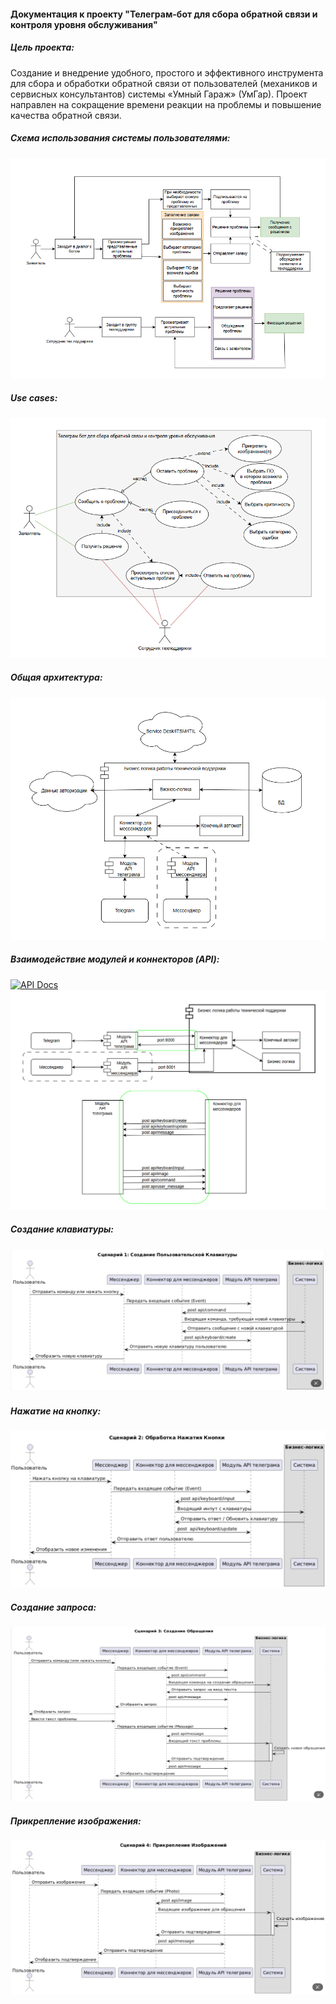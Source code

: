 #### Документация к проекту "Телеграм-бот для сбора обратной связи и контроля уровня обслуживания"
##### Цель проекта:
Создание и внедрение удобного, простого и эффективного инструмента для сбора и обработки обратной связи от пользователей (механиков и сервисных консультантов) системы «Умный Гараж» (УмГар). Проект направлен на сокращение времени реакции на проблемы и повышение качества обратной связи.

##### Схема использования системы пользователями:
![Использование](images/scheme_uses_system_v1.png)

##### Use cases:
![Use_cases](images/use_cases_v1.png)

##### Общая архитектура:
![Общая архитектура](images/global_architecture_v1.png)

##### Взаимодействие модулей и коннекторов (API):
[![API Docs](https://img.shields.io/badge/_OpenAPI_-8A2BE2?style=for-the-badge)](https://ashflaare.github.io/bot_documentation/)
![Взаимодействие модулей и коннекторов](images/connection_modules_connector_v1.png)

##### Создание клавиатуры:
![Создание клавиатуры](images/create_keyboard.png)

##### Нажатие на кнопку:
![Нажатие на кнопку](images/pressing_a_button.png)

##### Создание запроса:
![Создание запроса](images/create_request.png)

##### Прикрепление изображения:
![Прикрепление изображения](images/attach_photo.png)